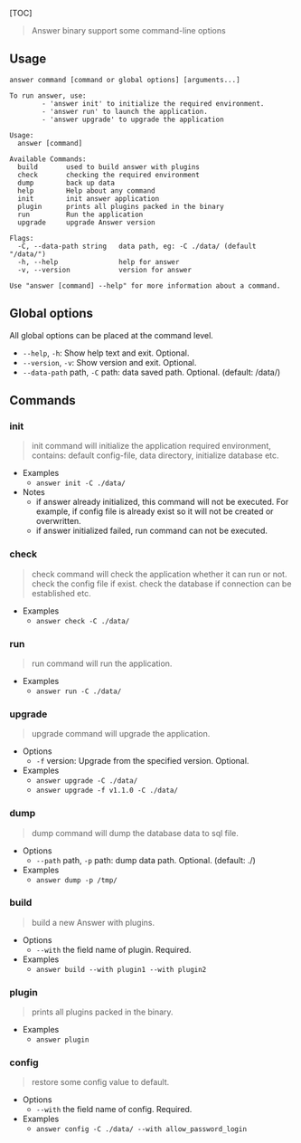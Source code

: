 [TOC]

> Answer binary support some command-line options

## Usage

`answer command [command or global options] [arguments...]`

```shell
To run answer, use:
        - 'answer init' to initialize the required environment.
        - 'answer run' to launch the application.
        - 'answer upgrade' to upgrade the application

Usage:
  answer [command]

Available Commands:
  build       used to build answer with plugins
  check       checking the required environment
  dump        back up data
  help        Help about any command
  init        init answer application
  plugin      prints all plugins packed in the binary
  run         Run the application
  upgrade     upgrade Answer version

Flags:
  -C, --data-path string   data path, eg: -C ./data/ (default "/data/")
  -h, --help               help for answer
  -v, --version            version for answer

Use "answer [command] --help" for more information about a command.
```

## Global options

All global options can be placed at the command level.

- `--help`, `-h`: Show help text and exit. Optional.
- `--version`, `-v`: Show version and exit. Optional.
- `--data-path` path, `-C` path: data saved path. Optional. (default: /data/)

## Commands

### init

> init command will initialize the application required environment, contains: default config-file, data directory, initialize database etc.

- Examples
    - `answer init -C ./data/`
- Notes
    - if answer already initialized, this command will not be executed. For example, if config file is already exist so it will not be created or overwritten.
    - if answer initialized failed, run command can not be executed.

### check

> check command will check the application whether it can run or not. check the config file if exist. check the database if connection can be established etc.

- Examples
    - `answer check -C ./data/`

### run

> run command will run the application.

- Examples
    - `answer run -C ./data/`

### upgrade

> upgrade command will upgrade the application.

- Options
    - `-f` version: Upgrade from the specified version. Optional.
- Examples
    - `answer upgrade -C ./data/`
    - `answer upgrade -f v1.1.0 -C ./data/`

### dump

> dump command will dump the database data to sql file.

- Options
    - `--path` path, `-p` path: dump data path. Optional. (default: ./)
- Examples
    - `answer dump -p /tmp/`

### build
> build a new Answer with plugins.

- Options
    - `--with` the field name of plugin. Required.
- Examples
    - `answer build --with plugin1 --with plugin2`

### plugin
> prints all plugins packed in the binary.

- Examples
    - `answer plugin`

### config
> restore some config value to default.

- Options
    - `--with` the field name of config. Required.
- Examples
    - `answer config -C ./data/ --with allow_password_login`

